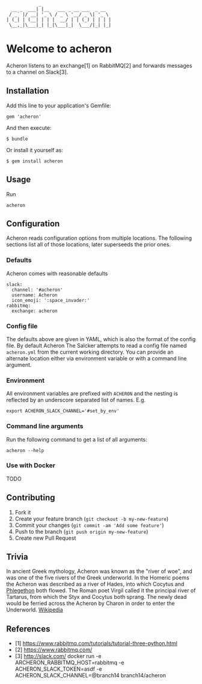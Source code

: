                 _
      __ _  ___| |__   ___ _ __ ___  _ __
     / _` |/ __| '_ \ / _ \ '__/ _ \| '_ \
    | (_| | (__| | | |  __/ | | (_) | | | |
     \__,_|\___|_| |_|\___|_|  \___/|_| |_|

# Welcome to acheron

Acheron listens to an exchange[1] on RabbitMQ[2] and forwards messages
to a channel on Slack[3].


## Installation

Add this line to your application's Gemfile:

    gem 'acheron'

And then execute:

    $ bundle

Or install it yourself as:

    $ gem install acheron


## Usage

Run

    acheron


## Configuration

Acheron reads configuration options from multiple locations. The
following sections list all of those locations, later superseeds the
prior ones.


### Defaults

Acheron comes with reasonable defaults

    slack:
      channel: '#acheron'
      username: Acheron
      icon_emoji: ':space_invader:'
    rabbitmq:
      exchange: acheron


### Config file

The defaults above are given in YAML, which is also the format of the
config file. By default Acheron The Salcker attempts to read a config
file named `acheron.yml` from the current working
directory. You can provide an alternate location either via
environment variable or with a command line argument.


### Environment

All environment variables are prefixed with `ACHERON` and the nesting is
reflected by an underscore separated list of names. E.g.

    export ACHERON_SLACK_CHANNEL='#set_by_env'


### Command line arguments

Run the following command to get a list of all arguments:

    acheron --help


### Use with Docker

TODO


## Contributing

1. Fork it
2. Create your feature branch (`git checkout -b my-new-feature`)
3. Commit your changes (`git commit -am 'Add some feature'`)
4. Push to the branch (`git push origin my-new-feature`)
5. Create new Pull Request


## Trivia

In ancient Greek mythology, Acheron was known as the "river of woe",
and was one of the five rivers of the Greek underworld. In the Homeric
poems the Acheron was described as a river of Hades, into which
Cocytus and [Phlegethon](http://github.com/branch14/phlegethon) both
flowed. The Roman poet Virgil called it the principal river of
Tartarus, from which the Styx and Cocytus both sprang. The newly dead
would be ferried across the Acheron by Charon in order to enter the
Underworld. [Wikipedia](https://en.wikipedia.org/wiki/Acheron)


## References

* [1] https://www.rabbitmq.com/tutorials/tutorial-three-python.html
* [2] https://www.rabbitmq.com/
* [3] http://slack.com/
docker run -e ARCHERON_RABBITMQ_HOST=rabbitmq -e ACHERON_SLACK_TOKEN=asdf -e ACHERON_SLACK_CHANNEL=@branch14 branch14/acheron
